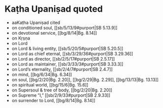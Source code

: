 # Kaṭha Upaniṣad quoted

* aaKaṭha Upaniṣad cited 
* on conditioned soul, [[sb/5/13/9#purport|SB 5.13.9]]
* on devotional service, [[bg/8/14|Bg. 8.14]]
* on Kṛṣṇa 
* on Lord 
* on Lord & living entity, [[sb/5/20/5#purport|SB 5.20.5]]
* on Lord as chief eternal, [[sb/3/29/36#purport|SB 3.29.36]]
* on Lord as director, [[sb/2/5/17#purport|SB 2.5.17]]
* on Lord as maintainer, [[sb/3/33/3#purport|SB 3.33.3]]
* on Lord’s eternality, [[sb/2/4/7#purport|SB 2.4.7]]
* on mind, [[bg/6/34|Bg. 6.34]]
* on soul, [[bg/2/20|Bg. 2.20]], [[bg/2/29|Bg. 2.29]], [[bg/13/13|Bg. 13.13]]
* on spiritual world, [[bg/15/6|Bg. 15.6]]
* on Supersoul & tree of body, [[bg/2/20|Bg. 2.20]]
* on Supreme ”I,” [[sb/2/9/33#purport|SB 2.9.33]]
* on surrender to Lord, [[bg/8/14|Bg. 8.14]]
